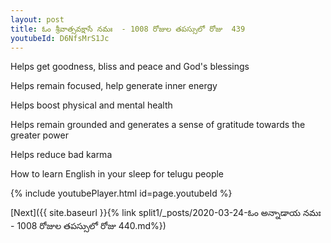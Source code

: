 ```yaml
---
layout: post
title: ఓం శ్రీవాత్సవక్షాసే నమః  - 1008 రోజుల తపస్సులో రోజు  439
youtubeId: D6NfsMrS1Jc
---
```

 
 
Helps get goodness, bliss and peace and God's blessings
 
Helps remain focused, help generate inner energy 
 
Helps boost physical and mental health 
 
Helps remain grounded and generates a sense of gratitude towards the greater power 
 
Helps reduce bad karma
 
How to learn English in your sleep for telugu people
 
 
 
 


{% include youtubePlayer.html id=page.youtubeId %}
 
[Next]({{ site.baseurl }}{% link split1/_posts/2020-03-24-ఓం అన్నాడాయ నమః  - 1008 రోజుల తపస్సులో రోజు  440.md%})
 
